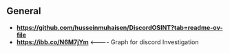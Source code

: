 ## **General**

- **https://github.com/husseinmuhaisen/DiscordOSINT?tab=readme-ov-file**
- **https://ibb.co/N6M7jYm** <---- Graph for discord Investigation
